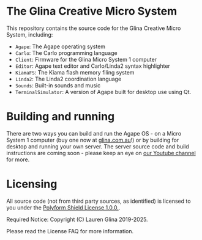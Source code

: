 # The Glina Creative Micro System
This repository contains the source code for the Glina Creative Micro System,
including:

* `Agape`: The Agape operating system
* `Carlo`: The Carlo programming language
* `Client`: Firmware for the Glina Micro System 1 computer
* `Editor`: Agape text editor and Carlo/Linda2 syntax highlighter
* `KiamaFS`: The Kiama flash memory filing system
* `Linda2`: The Linda2 coordination language
* `Sounds`: Built-in sounds and music
* `TerminalSimulator`: A version of Agape built for desktop use using Qt.

# Building and running
There are two ways you can build and run the Agape OS - on a Micro System 1
computer (buy one now at [glina.com.au](https://glina.com.au)!) or by building for desktop
and running your own server. The server source code and build instructions
are coming soon - please keep an eye on [our Youtube channel](https://www.youtube.com/@GlinaCreative)
for more.

# Licensing
All source code (not from third party sources, as identified) is licensed to you
under the [Polyform Shield License 1.0.0.](https://polyformproject.org/licenses/shield/1.0.0/).

Required Notice: Copyright (C) Lauren Glina 2019-2025.

Please read the License FAQ for more information.
